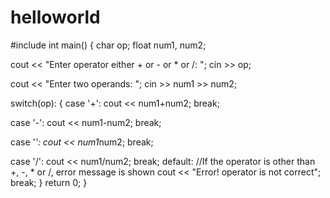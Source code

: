 # helloworld
#include <iostream>
int main()
  {
  char op;
  float num1, num2;
  
  cout << "Enter operator either + or - or * or /: ";
  cin >> op;
  
  cout << "Enter two operands: ";
  cin >> num1 >> num2;
  
  switch(op):
  {
  case '+':
  cout << num1+num2;
  break;
  
  case '-':
  cout << num1-num2;
  break;
  
  case '*':
  cout << num1*num2;
  break;
  
  case '/':
  cout << num1/num2;
  break;
  default:
  //If the operator is other than +, -, * or /, error message is shown
  cout << "Error! operator is not correct";
  break;
  }
  return 0;
  }

